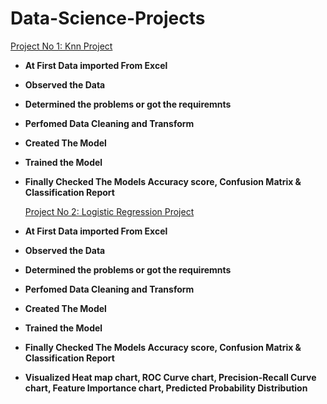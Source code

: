 # Data-Science-Projects
  <a href="https://github.com/MAHABUBUR-RAHMAN-1998/Data-Science-Projects/tree/main/knn%20projects"> Project No 1: Knn Project </a>

- **At First Data imported From Excel**
- **Observed the Data**
- **Determined the problems or got the requiremnts**
- **Perfomed Data Cleaning and Transform**
- **Created The Model**
- **Trained the Model**
- **Finally Checked The Models Accuracy score, Confusion Matrix & Classification Report**

  <a href="https://github.com/MAHABUBUR-RAHMAN-1998/Data-Science-Projects/tree/main/knn%20projects"> Project No 2: Logistic Regression Project </a>

- **At First Data imported From Excel**
- **Observed the Data**
- **Determined the problems or got the requiremnts**
- **Perfomed Data Cleaning and Transform**
- **Created The Model**
- **Trained the Model**
- **Finally Checked The Models Accuracy score, Confusion Matrix & Classification Report**
- **Visualized Heat map chart, ROC Curve chart, Precision-Recall Curve chart, Feature Importance chart, Predicted Probability Distribution**